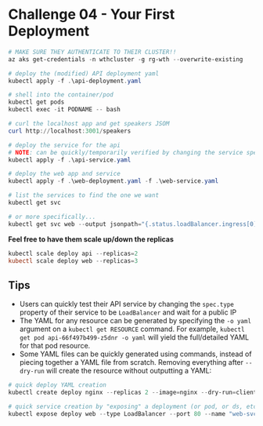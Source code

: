 # Challenge 04 - Your First Deployment


```powershell
# MAKE SURE THEY AUTHENTICATE TO THEIR CLUSTER!!
az aks get-credentials -n wthcluster -g rg-wth --overwrite-existing

# deploy the (modified) API deployment yaml
kubectl apply -f .\api-deployment.yaml

# shell into the container/pod
kubectl get pods
kubectl exec -it PODNAME -- bash

# curl the localhost app and get speakers JSOM
curl http://localhost:3001/speakers

# deploy the service for the api
# NOTE: can be quickly/temporarily verified by changing the service spec.type to be "LoadBalancer" and curl to the the public IP
kubectl apply -f .\api-service.yaml

# deploy the web app and service
kubectl apply -f .\web-deployment.yaml -f .\web-service.yaml

# list the services to find the one we want
kubectl get svc

# or more specifically...
kubectl get svc web --output jsonpath="{.status.loadBalancer.ingress[0].ip}"
```

**Feel free to have them scale up/down the replicas**

```powershell
kubectl scale deploy api --replicas=2
kubectl scale deploy web --replicas=3
```

## Tips
- Users can quickly test their API service by changing the `spec.type` property of their service to be `LoadBalancer` and wait for a public IP
- The YAML for any resource can be generated by specifying the `-o yaml` argument on a `kubectl get RESOURCE` command. For example, `kubectl get pod api-66f497b499-z5dnr -o yaml` will yield the full/detailed YAML for that pod resource.
- Some YAML files can be quickly generated using commands, instead of piecing together a YAML file from scratch. Removing everything after `--dry-run` will create the resource without outputting a YAML:
```powershell
# quick deploy YAML creation
kubectl create deploy nginx --replicas 2 --image=nginx --dry-run=client -o yaml > deployment.yaml

# quick service creation by "exposing" a deployment (or pod, or ds, etc) as a service
kubectl expose deploy web --type LoadBalancer --port 80 --name "web-svc" --dry-run=client -o yaml > service.yaml
```